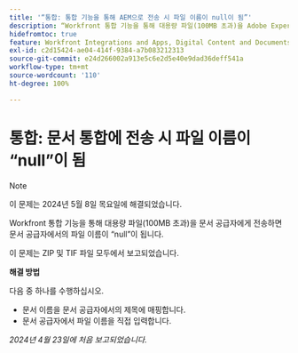 ```yaml
---
title: '“통합: 통합 기능을 통해 AEM으로 전송 시 파일 이름이 null이 됨”'
description: “Workfront 통합 기능을 통해 대용량 파일(100MB 초과)을 Adobe Experience Manager로 전송하면 AEM에서의 파일 이름이 null이 됩니다. ”
hidefromtoc: true
feature: Workfront Integrations and Apps, Digital Content and Documents
exl-id: c2d15424-ae04-414f-9384-a7b083212313
source-git-commit: e24d266002a913e5c6e2d5e40e9dad36deff541a
workflow-type: tm+mt
source-wordcount: '110'
ht-degree: 100%

---
```


# 통합: 문서 통합에 전송 시 파일 이름이 “null”이 됨

>[!NOTE]
>
>이 문제는 2024년 5월 8일 목요일에 해결되었습니다.

Workfront 통합 기능을 통해 대용량 파일(100MB 초과)을 문서 공급자에게 전송하면 문서 공급자에서의 파일 이름이 “null”이 됩니다.

이 문제는 ZIP 및 TIF 파일 모두에서 보고되었습니다.

**해결 방법**

다음 중 하나를 수행하십시오.

* 문서 이름을 문서 공급자에서의 제목에 매핑합니다.
* 문서 공급자에서 파일 이름을 직접 입력합니다.

_2024년 4월 23일에 처음 보고되었습니다._

